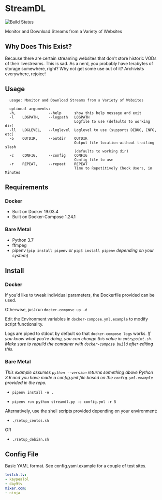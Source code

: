 # StreamDL

[![Build Status](https://travis-ci.com/dangerous-tech/StreamDL.svg?branch=master)](https://travis-ci.com/dangerous-tech/StreamDL)

Monitor and Download Streams from a Variety of Websites

## Why Does This Exist?

Because there are certain streaming websites that don't store historic VODs of their livestreams. This is sad. As a nerd, you probably have terabytes of storage somewhere, right? Why not get some use out of it? Archivists everywhere, rejoice!

## Usage

```shell
  usage: Monitor and Download Streams from a Variety of Websites

  optional arguments:
  -h,               --help      show this help message and exit
  -l    LOGPATH,    --logpath   LOGPATH
                                Logfile to use (defaults to working dir)
  -ll   LOGLEVEL,   --loglevel  Loglevel to use (supports DEBUG, INFO, etc)
  -o    OUTDIR,     --outdir    OUTDIR
                                Output file location without trailing slash
                                (defaults to working dir)
  -c    CONFIG,     --config    CONFIG
                                Config file to use
  -r    REPEAT,     --repeat    REPEAT
                                Time to Repetitively Check Users, in Minutes
```

## Requirements

### Docker
- Built on Docker 19.03.4
- Built on Docker-Compose 1.24.1

### Bare Metal

- Python 3.7
- ffmpeg
- pipenv (`pip install pipenv` *or* `pip3 install pipenv` *depending on your system*)

## Install

### Docker

If you'd like to tweak individual parameters, the Dockerfile provided can be used. 

Otherwise, just run `docker-compose up -d`

Edit the Environment variables in `docker-compose.yml.example` to modify script functionality. 

Logs are piped to stdout by default so that `docker-compose logs` works. *If you know what you're doing, you can change this value in `entrypoint.sh`. Make sure to rebuild the container with `docker-compose build` after editing this.*

### Bare Metal

*This example assumes `python --version` returns something above Python 3.6 and you have made a config.yml file based on the `config.yml.example` provided in the repo.*

- `pipenv install -e .`

- `pipenv run python streamdl.py -c config.yml -r 5`

Alternatively, use the shell scripts provided depending on your environment:

- `./setup_centos.sh`

OR

- `./setup_debian.sh`

## Config File

Basic YAML format. See config.yaml.example for a couple of test sites.

```yaml
twitch.tv:
- kaypealol
- day9tv
mixer.com:
- ninja
```
